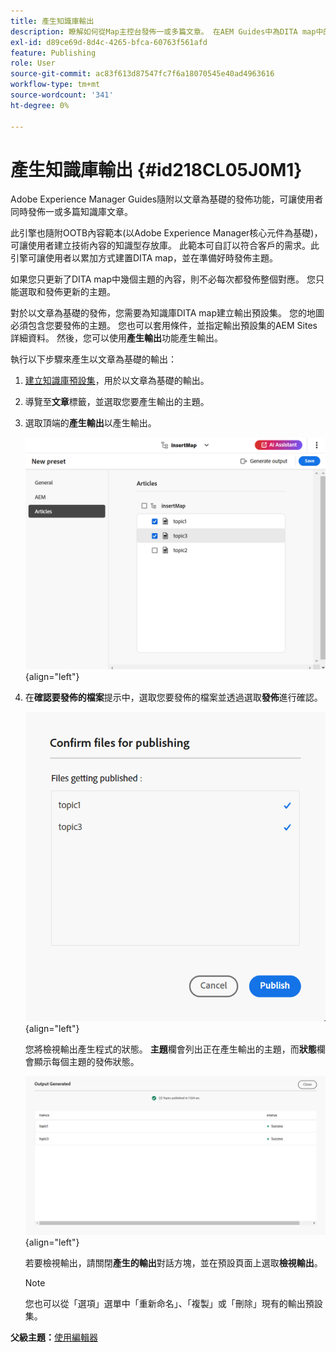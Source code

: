 ```yaml
---
title: 產生知識庫輸出
description: 瞭解如何從Map主控台發佈一或多篇文章。 在AEM Guides中為DITA map中的一個或多個主題產生輸出。
exl-id: d89ce69d-8d4c-4265-bfca-60763f561afd
feature: Publishing
role: User
source-git-commit: ac83f613d87547fc7f6a18070545e40ad4963616
workflow-type: tm+mt
source-wordcount: '341'
ht-degree: 0%

---
```


# 產生知識庫輸出 {#id218CL05J0M1}

Adobe Experience Manager Guides隨附以文章為基礎的發佈功能，可讓使用者同時發佈一或多篇知識庫文章。

此引擎也隨附OOTB內容範本(以Adobe Experience Manager核心元件為基礎)，可讓使用者建立技術內容的知識型存放庫。 此範本可自訂以符合客戶的需求。此引擎可讓使用者以累加方式建置DITA map，並在準備好時發佈主題。

如果您只更新了DITA map中幾個主題的內容，則不必每次都發佈整個對應。 您只能選取和發佈更新的主題。

對於以文章為基礎的發佈，您需要為知識庫DITA map建立輸出預設集。 您的地圖必須包含您要發佈的主題。 您也可以套用條件，並指定輸出預設集的AEM Sites詳細資料。 然後，您可以使用&#x200B;**產生輸出**&#x200B;功能產生輸出。

執行以下步驟來產生以文章為基礎的輸出：

1. [建立知識庫預設集](./generate-output-knowledge-base.md)，用於以文章為基礎的輸出。
1. 導覽至&#x200B;**文章**&#x200B;標籤，並選取您要產生輸出的主題。
1. 選取頂端的&#x200B;**產生輸出**&#x200B;以產生輸出。

   ![](images/add-preset-articles-tab_cs.png){align="left"}

1. 在&#x200B;**確認要發佈的檔案**&#x200B;提示中，選取您要發佈的檔案並透過選取&#x200B;**發佈**&#x200B;進行確認。

   ![新](images/knowledge-base-confirm-files-for-publishing.png){align="left"}

   您將檢視輸出產生程式的狀態。 **主題**&#x200B;欄會列出正在產生輸出的主題，而&#x200B;**狀態**&#x200B;欄會顯示每個主題的發佈狀態。


   ![](images/add-preset-output-generated_cs.png){align="left"}

   若要檢視輸出，請關閉&#x200B;**產生的輸出**&#x200B;對話方塊，並在預設頁面上選取&#x200B;**檢視輸出**。


   >[!NOTE]
   >
   > 您也可以從「選項」選單中「重新命名」、「複製」或「刪除」現有的輸出預設集。


**父級主題：**&#x200B;[&#x200B;使用編輯器](web-editor.md)
